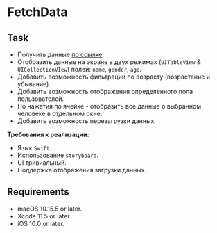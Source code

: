 # FetchData

## Task

- Получить данные [по ссылке](https://my.api.mockaroo.com/persons.json?key=f43efc60).
- Отобразить данные на экране в двух режимах (`UITableView` & `UICollectionVIew`) полей: `name`, `gender`, `age`.
- Добавить возможность фильтрации по возрасту (возрастание и убывание).
- Добавить возможность отображения определенного пола пользователей.
- По нажатия по ячейке - отобразить все данные о выбранном человеке в отдельном окне.
- Добавить возможность перезагрузки данных.

**Требования к реализации:**
- Язык `Swift`.
- Использование `storyboard`.
- UI тривиальный.
- Поддержка отображения загрузки данных.

## Requirements

- macOS 10.15.5 or later.
- Xcode 11.5 or later.
- iOS 10.0 or later.
